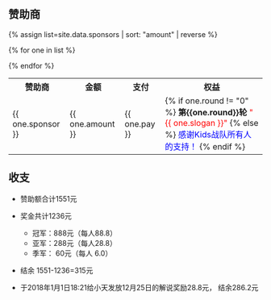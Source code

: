 赞助商
---

{% assign list=site.data.sponsors | sort: "amount" | reverse %} 



<table>
 <tr>
    <th>赞助商</th>
    <th>金额</th>
    <th>支付</th>
    <th>权益</th>
  </tr>


{% for one in list %}
<tr>
  <td>  {{ one.sponsor }}  </td>
  <td>  {{ one.amount }}    </td>
 <td>  {{ one.pay }}    </td>
 
 <td>
 {% if one.round != "0" %}
    <b>第{{one.round}}轮</b>
    <font color="red">"{{ one.slogan }}"   </font>
 {% else %}
    <font color="blue">感谢Kids战队所有人的支持！</font>
 {% endif %}
 
 </td>
</tr>
{% endfor %}
</table>

## 收支

- 赞助额合计1551元

- 奖金共计1236元
  - 冠军：888元（每人88.8）
  - 亚军：288元（每人28.8）
  - 季军： 60元（每人 6.0）
  
- 结余 1551-1236=315元

- 于2018年1月1日18:21给小天发放12月25日的解说奖励28.8元， 结余286.2元
